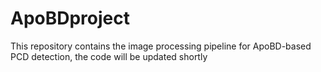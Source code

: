 # ApoBDproject
This repository contains the image processing pipeline for ApoBD-based PCD detection, the code will be updated shortly
